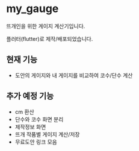 # my_gauge

뜨개인을 위한 게이지 계산기입니다. 

플러터(flutter)로 제작/배포되었습니다. 

## 현재 기능 
- 도안의 게이지와 내 게이지를 비교하여 코수/단수 계산

## 추가 예정 기능
- cm 환산 
- 단수와 코수 화면 분리
- 제작정보 화면
- 뜨개 작품별 게이지 계산/저장
- 무료도안 링크 모음

